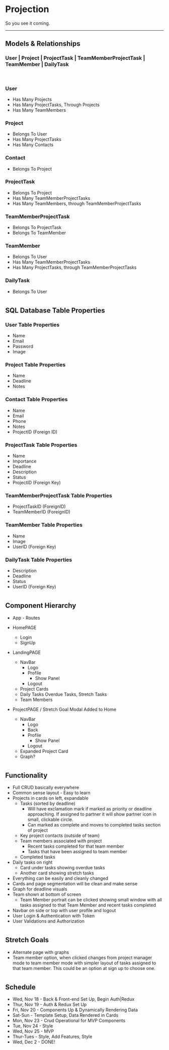 # Projection
So you see it coming.
<!-- 
### Technical Description: 
A full-stack web application, created with:
- Server Side: Ruby on Rails
- Client Side: JavaScript React

### App Description:
Created by Devin Davis and Bree Warren, BioInfinite serves as an interactive learning tool that allows a user to gain knowledge in several subjects in the scope of Biology.

-----
## Instructions:
### Click [here](http://localhost:3000/) to begin the application! -->
---- 

## Models & Relationships

### User | Project | ProjectTask | TeamMemberProjectTask | TeamMember | DailyTask  

<br/>

### User <br />
* Has Many Projects
* Has Many ProjectTasks, Through Projects
* Has Many TeamMembers

### Project
* Belongs To User
* Has Many ProjectTasks
* Has Many Contacts

### Contact
* Belongs To Project

### ProjectTask
* Belongs To Project
* Has Many TeamMemberProjectTasks
* Has Many TeamMembers, through TeamMemberProjectTasks

### TeamMemberProjectTask
* Belongs To ProjectTask
* Belongs To TeamMember

### TeamMember
* Belongs To User
* Has Many TeamMemberProjectTasks
* Has Many ProjectTasks, through TeamMemberProjectTasks

### DailyTask
* Belongs To User

#

## SQL Database Table Properties

### User Table Properties
* Name
* Email
* Password
* Image

### Project Table Properties 
* Name
* Deadline
* Notes

### Contact Table Properties
* Name
* Email
* Phone
* Notes
* ProjectID (Foreign ID)

### ProjectTask Table Properties
* Name
* Importance
* Deadline
* Description
* Status
* ProjectID (Foreign Key)

### TeamMemberProjectTask Table Properties
* ProjectTaskID (ForeignID)
* TeamMemberID (ForeignID)

### TeamMember Table Properties
* Name
* Image
* UserID (Foreign Key)

### DailyTask Table Properties
* Description
* Deadline
* Status
* UserID (Foreign Key)

#

## Component Hierarchy
* App - Routes

* HomePAGE
    * Login
    * SignUp

* LandingPAGE
    * NavBar
        * Logo
        * Profile
            * Show Panel
        * Logout
    * Project Cards
    * Daily Tasks
        Overdue Tasks, Stretch Tasks
    * Team Members

* ProjectPAGE / Stretch Goal Modal Added to Home
    * NavBar
        * Logo
        * Back
        * Profile
            * Show Panel
        * Logout
    * Expanded Project Card
    * Graph?

#

## Functionality
* Full CRUD basically everywhere
* Common sense layout - Easy to learn 
* Projects in cards on left, expandable
    * Tasks (sorted by deadline)
        * Will have exclamation mark if marked as priority or deadline approaching. If assigned to partner it will show partner icon in small, clickable circle.
        * Can marked as complete and moves to completed tasks section of project
    * Key project contacts (outside of team)
    * Team members associated with project
        * Recent  tasks completed for that team member
        * Tasks that have been assigned to team member
    * Completed tasks
* Daily tasks on right
    * Card under tasks showing overdue tasks
    * Another card showing stretch tasks
* Everything can be easily and cleanly changed
* Cards and page segmentation will be clean and make sense
* Graph for deadline visuals
* Team shown at bottom of screen
    * Team Member portrait can be clicked showing small window with all tasks assigned to that Team Member and recent tasks completed
* Navbar on side or top with user profile and logout
* User Login & Authentication with Token
* User Validations and Authorization

#

## Stretch Goals
* Alternate page with graphs
* Team member option, when clicked changes from project manager mode to team member mode with simpler layout of tasks assigned to that team member. This could be an option at sign up to choose one.

#

## Schedule
* Wed, Nov 18 - Back & Front-end Set Up, Begin Auth|Redux 
* Thur, Nov 19 - Auth & Redux Set Up
* Fri, Nov 20 - Components Up & Dynamically Rendering Data
* Sat-Sun - Template Setup, Data Rendered in Cards
* Mon, Nov 23 - Crud Operational for MVP Components
* Tue, Nov 24 - Style
* Wed, Nov 25 - MVP
* Thur-Tues - Style, Add Features, Style
* Wed, Dec 2 - DONE!


<!-- ## Related Information
<br/>

### Video Demo:
 [Video Demo Link](https://video.com/blahblahblah)

### Difficulties/Things Learned:
* Implementing JWT Authorization upon User login
* Passing state through props
* Accessing/changing deeply nested components

### Changes/Modifications/Additions:
* Add more lessons to database (everything is rendered dynamically to support growth)
* Add quiz feature at end of each lesson, record User scores
* Add visuals to topic show pages such as diagrams and interactive learning tools

### Highlights
* Popout Avatar selection feature
* Homepage & Login Aesthetic
* Accordion Feature for SubCategories -->
